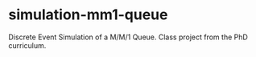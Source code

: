 # simulation-mm1-queue
 Discrete Event Simulation of a M/M/1 Queue. Class project from the PhD curriculum.
